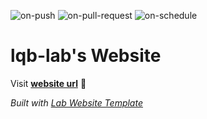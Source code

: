 
  ![on-push](../../actions/workflows/on-push.yaml/badge.svg)
  ![on-pull-request](../../actions/workflows/on-pull-request.yaml/badge.svg)
  ![on-schedule](../../actions/workflows/on-schedule.yaml/badge.svg)

  # lqb-lab's Website

  Visit **[website url](#)** 🚀

  _Built with [Lab Website Template](https://greene-lab.gitbook.io/lab-website-template-docs)_
